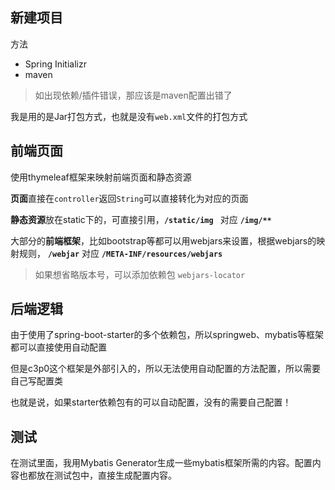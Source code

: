 ## 新建项目

方法

- Spring Initializr
- maven

> 如出现依赖/插件错误，那应该是maven配置出错了

我是用的是Jar打包方式，也就是没有`web.xml`文件的打包方式

## 前端页面

使用thymeleaf框架来映射前端页面和静态资源

**页面**直接在`controller`返回`String`可以直接转化为对应的页面

**静态资源**放在static下的，可直接引用，**`/static/img `**  对应 __`/img/**`__

大部分的**前端框架**，比如bootstrap等都可以用webjars来设置，根据webjars的映射规则， **`/webjar`**  对应 **`/META-INF/resources/webjars`** 

> 如果想省略版本号，可以添加依赖包 `webjars-locator`

## 后端逻辑

由于使用了spring-boot-starter的多个依赖包，所以springweb、mybatis等框架都可以直接使用自动配置

但是c3p0这个框架是外部引入的，所以无法使用自动配置的方法配置，所以需要自己写配置类

也就是说，如果starter依赖包有的可以自动配置，没有的需要自己配置！

## 测试

在测试里面，我用Mybatis Generator生成一些mybatis框架所需的内容。配置内容也都放在测试包中，直接生成配置内容。